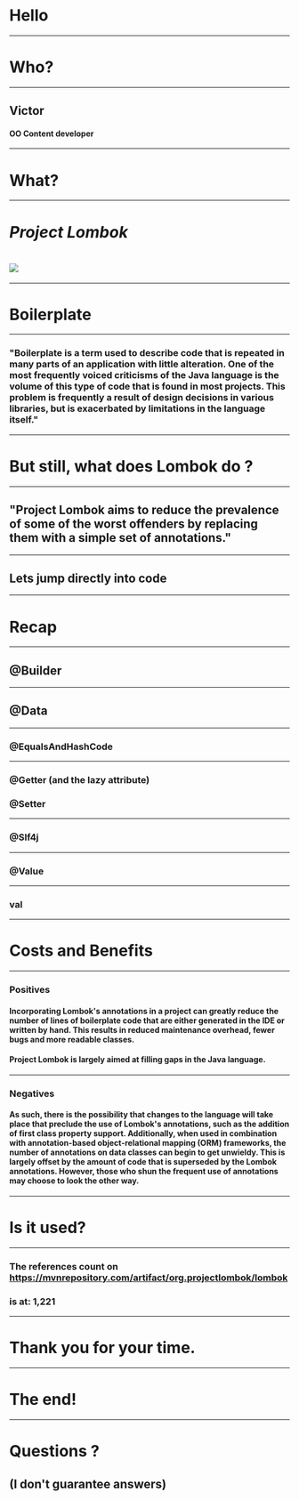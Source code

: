 <!-- $theme: gaia -->

# Hello

---

# Who?

---

## Victor
#### OO Content developer

---

# What?

---

# _Project Lombok_
# ![](https://static.dzone.com/dz1/dz-files/lombok.png)

---

# Boilerplate

---

### "Boilerplate is a term used to describe code that is repeated in many parts of an application with little alteration. One of the most frequently voiced criticisms of the Java language is the volume of this type of code that is found in most projects. This problem is frequently a result of design decisions in various libraries, but is exacerbated by limitations in the language itself."


---

# But still, what does Lombok do ?

---

## "Project Lombok aims to reduce the prevalence of some of the worst offenders by replacing them with a simple set of annotations."

---

## Lets jump directly into code

---

# Recap

---

## @Builder

---

## @Data

---

### @EqualsAndHashCode

---

### @Getter (and the lazy attribute)
### @Setter

---

### @Slf4j

---

### @Value

---

### val 


---

# Costs and Benefits

---

### Positives

#### Incorporating Lombok's annotations in a project can greatly reduce the number of lines of boilerplate code that are either generated in the IDE or written by hand. This results in reduced maintenance overhead, fewer bugs and more readable classes.
#### Project Lombok is largely aimed at filling gaps in the Java language.

---

### Negatives

#### As such, there is the possibility that changes to the language will take place that preclude the use of Lombok's annotations, such as the addition of first class property support. Additionally, when used in combination with annotation-based object-relational mapping (ORM) frameworks, the number of annotations on data classes can begin to get unwieldy. This is largely offset by the amount of code that is superseded by the Lombok annotations. However, those who shun the frequent use of annotations may choose to look the other way.

---

# Is it used?

---

### The references count on https://mvnrepository.com/artifact/org.projectlombok/lombok
### is at: 1,221

---

# Thank you for your time.

---

# The end!

---

# Questions ?
## (I don't guarantee answers)




